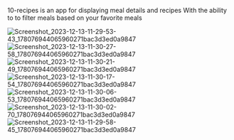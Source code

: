 10-recipes is an app for displaying meal details and recipes
With the ability to to filter meals based on your favorite meals

![Screenshot_2023-12-13-11-29-53-43_178076944065960271bac3d3ed0a9847](https://github.com/swilam202/10-Recipes/assets/123952365/32e23bc6-f57f-4d14-9faf-1aab70e5e45b)
![Screenshot_2023-12-13-11-30-27-58_178076944065960271bac3d3ed0a9847](https://github.com/swilam202/10-Recipes/assets/123952365/24f0b614-347d-40f2-b28a-02f307464ee0)
![Screenshot_2023-12-13-11-30-21-49_178076944065960271bac3d3ed0a9847](https://github.com/swilam202/10-Recipes/assets/123952365/14999e37-14c5-43dc-bf8a-a16e18ac4577)
![Screenshot_2023-12-13-11-30-17-54_178076944065960271bac3d3ed0a9847](https://github.com/swilam202/10-Recipes/assets/123952365/f6ed679e-90a3-4b9a-afbc-dcd0e0c66f49)
![Screenshot_2023-12-13-11-30-06-53_178076944065960271bac3d3ed0a9847](https://github.com/swilam202/10-Recipes/assets/123952365/a8115a08-2a47-4587-a4d5-fd6c226e1f29)
![Screenshot_2023-12-13-11-30-02-70_178076944065960271bac3d3ed0a9847](https://github.com/swilam202/10-Recipes/assets/123952365/18c11a24-99a3-4a55-98ac-b6f918ed6a31)
![Screenshot_2023-12-13-11-29-58-45_178076944065960271bac3d3ed0a9847](https://github.com/swilam202/10-Recipes/assets/123952365/4aa3dd08-d755-4485-9230-bd5b16623024)
